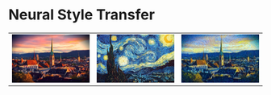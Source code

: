 # Neural Style Transfer

<table>
  <tr>
    <td align="center"><img src="content_img/zurich.jpg" width="200"></td>
    <td align="center"><img src="style_img/starry_night.jpg" width="200"></td>
    <td align="center"><img src="example/generated_6000_img.jpg" width="200"></td>
  </tr>
</table>
